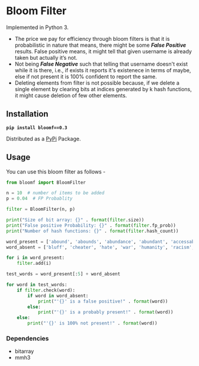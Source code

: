 # Bloom Filter

Implemented in Python 3.

- The price we pay for efficiency through bloom filters is that it is probabilistic in nature that means, there might be some **_False Positive_** results. False positive means, it might tell that given username is already taken but actually it’s not.
- Not being **_False Negative_** such that telling that username doesn't exist while it is there, i.e., if exists it reports it's existenece in terms of maybe, else if not present it is 100% confident to report the same.
- Deleting elements from filter is not possible because, if we delete a single element by clearing bits at indices generated by k hash functions, it might cause deletion of few other elements.

## Installation

**`pip install bloomf==0.3`**

Distributed as a [PyPi](https://pypi.org/project/bloomf/) Package.

## Usage

You can use this bloom filter as follows -

```python
from bloomf import BloomFilter

n = 10  # number of items to be added
p = 0.04  # FP Probablity

filter = BloomFilter(n, p)

print("Size of bit array: {}" . format(filter.size))
print("False positive Probability: {}" . format(filter.fp_prob))
print("Number of hash functions: {}" . format(filter.hash_count))

word_present = ['abound', 'abounds', 'abundance', 'abundant', 'accessable', 'bloom', 'blossom', 'bolster', 'bonny', 'bonus', 'bonuses']
word_absent = ['bluff', 'cheater', 'hate', 'war', 'humanity', 'racism', 'hurt', 'facebook', 'sambhav', 'twitter']

for i in word_present:
    filter.add(i)

test_words = word_present[:5] + word_absent

for word in test_words:
    if filter.check(word):
        if word in word_absent:
            print("'{}' is a false positive!" . format(word))
        else:
            print("'{}' is a probably present!" . format(word))
    else:
        print("'{}' is 100% not present!" . format(word))
```

### Dependencies

- bitarray
- mmh3
